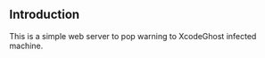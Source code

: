 Introduction
------------
This is a simple web server to pop warning to XcodeGhost infected machine.
